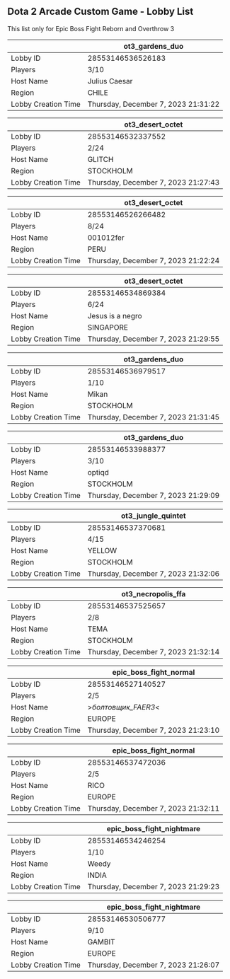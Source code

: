 ## Dota 2 Arcade Custom Game - Lobby List

This list only for Epic Boss Fight Reborn and Overthrow 3

|  | ot3_gardens_duo |
| ------ | ------ |
| Lobby ID | 28553146536526183 |
| Players | 3/10 |
| Host Name | Julius Caesar |
| Region | CHILE |
| Lobby Creation Time | Thursday, December 7, 2023 21:31:22 |


|  | ot3_desert_octet |
| ------ | ------ |
| Lobby ID | 28553146532337552 |
| Players | 2/24 |
| Host Name | GLITCH |
| Region | STOCKHOLM |
| Lobby Creation Time | Thursday, December 7, 2023 21:27:43 |


|  | ot3_desert_octet |
| ------ | ------ |
| Lobby ID | 28553146526266482 |
| Players | 8/24 |
| Host Name | 001012fer |
| Region | PERU |
| Lobby Creation Time | Thursday, December 7, 2023 21:22:24 |


|  | ot3_desert_octet |
| ------ | ------ |
| Lobby ID | 28553146534869384 |
| Players | 6/24 |
| Host Name | Jesus is a negro |
| Region | SINGAPORE |
| Lobby Creation Time | Thursday, December 7, 2023 21:29:55 |


|  | ot3_gardens_duo |
| ------ | ------ |
| Lobby ID | 28553146536979517 |
| Players | 1/10 |
| Host Name | Mikan |
| Region | STOCKHOLM |
| Lobby Creation Time | Thursday, December 7, 2023 21:31:45 |


|  | ot3_gardens_duo |
| ------ | ------ |
| Lobby ID | 28553146533988377 |
| Players | 3/10 |
| Host Name | optiqd |
| Region | STOCKHOLM |
| Lobby Creation Time | Thursday, December 7, 2023 21:29:09 |


|  | ot3_jungle_quintet |
| ------ | ------ |
| Lobby ID | 28553146537370681 |
| Players | 4/15 |
| Host Name | YELLOW |
| Region | STOCKHOLM |
| Lobby Creation Time | Thursday, December 7, 2023 21:32:06 |


|  | ot3_necropolis_ffa |
| ------ | ------ |
| Lobby ID | 28553146537525657 |
| Players | 2/8 |
| Host Name | TEMA |
| Region | STOCKHOLM |
| Lobby Creation Time | Thursday, December 7, 2023 21:32:14 |


|  | epic_boss_fight_normal |
| ------ | ------ |
| Lobby ID | 28553146527140527 |
| Players | 2/5 |
| Host Name | >_болтовщик_FAER3_< |
| Region | EUROPE |
| Lobby Creation Time | Thursday, December 7, 2023 21:23:10 |


|  | epic_boss_fight_normal |
| ------ | ------ |
| Lobby ID | 28553146537472036 |
| Players | 2/5 |
| Host Name | RICO |
| Region | EUROPE |
| Lobby Creation Time | Thursday, December 7, 2023 21:32:11 |


|  | epic_boss_fight_nightmare |
| ------ | ------ |
| Lobby ID | 28553146534246254 |
| Players | 1/10 |
| Host Name | Weedy |
| Region | INDIA |
| Lobby Creation Time | Thursday, December 7, 2023 21:29:23 |


|  | epic_boss_fight_nightmare |
| ------ | ------ |
| Lobby ID | 28553146530506777 |
| Players | 9/10 |
| Host Name | GAMBIT |
| Region | EUROPE |
| Lobby Creation Time | Thursday, December 7, 2023 21:26:07 |


